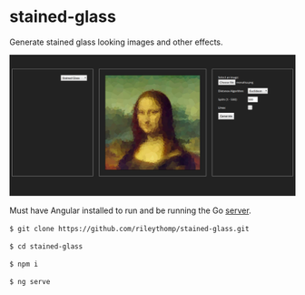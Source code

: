 # stained-glass

Generate stained glass looking images and other effects.

![screenshot](screenshot.png)

Must have Angular installed to run and be running the Go [server](https://gitlab.com/rileythomp14/voronoi).

`$ git clone https://github.com/rileythomp/stained-glass.git`

`$ cd stained-glass`

`$ npm i`

`$ ng serve`